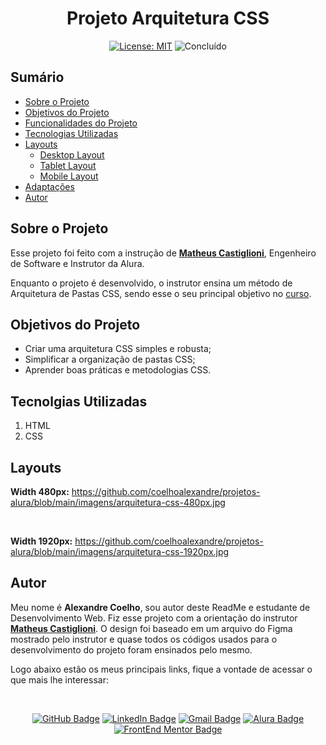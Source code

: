 
<h1 align="center"> Projeto Arquitetura CSS </h1>

<div align="center">

  <a href="https://github.com/coelhoalexandre/projeto-portfolio-alura/blob/main/LICENSE" target="_blank"><img src="https://img.shields.io/badge/License-MIT-yellow.svg" alt="License: MIT"></a> <img src="https://img.shields.io/badge/Concluído-lightgreen.svg" alt="Concluído">

</div>

## Sumário

- [Sobre o Projeto](#sobre-o-projeto)
- [Objetivos do Projeto](#objetivos-do-projeto)
- [Funcionalidades do Projeto](#funcionalidades-do-projeto)
- [Tecnologias Utilizadas](#tecnolgias-utilizadas)
- [Layouts](#layouts)
  - [Desktop Layout](#desktop-layout)
  - [Tablet Layout](#tablet-layout)
  - [Mobile Layout](#mobile-layout)
- [Adaptações](#adaptações)
- [Autor](#autor)

## Sobre o Projeto

Esse projeto foi feito com a instrução de [**Matheus Castiglioni**](https://github.com/mahenrique94), Engenheiro de Software e Instrutor da Alura.

Enquanto o projeto é desenvolvido, o instrutor ensina um método de Arquitetura de Pastas CSS, sendo esse o seu principal objetivo no [curso](https://cursos.alura.com.br/course/arquitetura-css). 

## Objetivos do Projeto

- Criar uma arquitetura CSS simples e robusta;
- Simplificar a organização de pastas CSS;
- Aprender boas práticas e metodologias CSS.

## Tecnolgias Utilizadas

1. HTML
2. CSS

## Layouts

**Width 480px:** https://github.com/coelhoalexandre/projetos-alura/blob/main/imagens/arquitetura-css-480px.jpg <br>

<br>

**Width 1920px:** https://github.com/coelhoalexandre/projetos-alura/blob/main/imagens/arquitetura-css-1920px.jpg


## Autor

Meu nome é **Alexandre Coelho**, sou autor deste ReadMe e estudante de Desenvolvimento Web. Fiz esse projeto com a orientação do instrutor [**Matheus Castiglioni**](https://github.com/mahenrique94). O design foi baseado em um arquivo do Figma mostrado pelo instrutor e quase todos os códigos usados para o desenvolvimento do projeto foram ensinados pelo mesmo.

Logo abaixo estão os meus principais links, fique a vontade de acessar o que mais lhe interessar:

<br>

<div align="center">

<a href = "https://github.com/coelhoalexandre"><img src="https://img.shields.io/badge/GitHub-%23333?style=for-the-badge&logo=github&logoColor=white" alt="GitHub Badge"></a>
<a href="https://www.linkedin.com/in/-coelhoalexandre/" target="_blank"><img src="https://img.shields.io/badge/-LinkedIn-%230077B5?style=for-the-badge&logo=linkedin&logoColor=white" alt="LinkedIn Badge"></a>
<a href = "mailto:alexandrecoelhocontato@gmail.com" target="_blank"><img src="https://img.shields.io/badge/-Gmail-critical?style=for-the-badge&logo=gmail&logoColor=white" target="_blank" alt="Gmail Badge"></a>
<a href = "https://cursos.alura.com.br/user/coelhoalexandre" target="_blank"><img src="https://img.shields.io/badge/Alura-0747a6?style=for-the-badge&logo=alura&logoColor=white" target="_blank" alt="Alura Badge"></a>
<a href = "https://www.frontendmentor.io/profile/coelhoalexandre" target="_blank"><img src="https://img.shields.io/badge/Frontend_Mentor-white?style=for-the-badge&logo=frontendmentor&logoColor=blue" alt="FrontEnd Mentor Badge">
